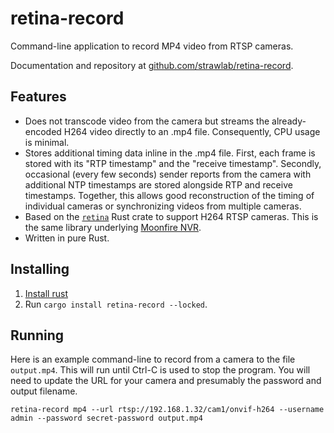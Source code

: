 # retina-record

Command-line application to record MP4 video from RTSP cameras.

Documentation and repository at
[github.com/strawlab/retina-record](https://github.com/strawlab/retina-record).

## Features

* Does not transcode video from the camera but streams the already-encoded H264
  video directly to an .mp4 file. Consequently, CPU usage is minimal.
* Stores additional timing data inline in the .mp4 file. First, each frame is
  stored with its "RTP timestamp" and the "receive timestamp". Secondly,
  occasional (every few seconds) sender reports from the camera with additional
  NTP timestamps are stored alongside RTP and receive timestamps. Together, this
  allows good reconstruction of the timing of individual cameras or
  synchronizing videos from multiple cameras.
* Based on the [`retina`](https://crates.io/crates/retina) Rust crate to support
  H264 RTSP cameras. This is the same library underlying [Moonfire
  NVR](https://github.com/scottlamb/moonfire-nvr).
* Written in pure Rust.

## Installing

1. [Install rust](https://www.rust-lang.org/tools/install)
2. Run `cargo install retina-record --locked`.

## Running

Here is an example command-line to record from a camera to the file
`output.mp4`. This will run until Ctrl-C is used to stop the program. You will
need to update the URL for your camera and presumably the password and output
filename.

```shell
retina-record mp4 --url rtsp://192.168.1.32/cam1/onvif-h264 --username admin --password secret-password output.mp4
```

